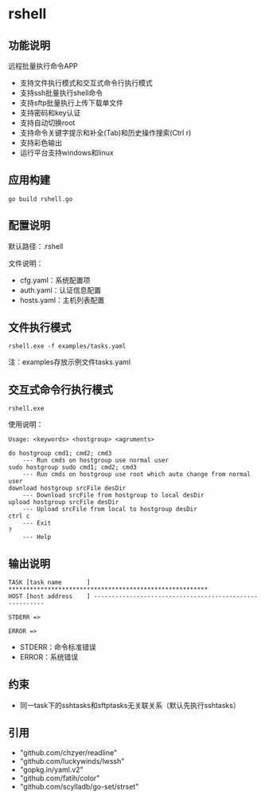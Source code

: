 # rshell

## 功能说明

远程批量执行命令APP

- 支持文件执行模式和交互式命令行执行模式
- 支持ssh批量执行shell命令
- 支持sftp批量执行上传下载单文件
- 支持密码和key认证
- 支持自动切换root
- 支持命令关键字提示和补全(Tab)和历史操作搜索(Ctrl r)
- 支持彩色输出
- 运行平台支持windows和linux

## 应用构建

```
go build rshell.go
```

## 配置说明

默认路径：.rshell

文件说明：

- cfg.yaml：系统配置项
- auth.yaml：认证信息配置
- hosts.yaml：主机列表配置

## 文件执行模式

```
rshell.exe -f examples/tasks.yaml
```

注：examples存放示例文件tasks.yaml

## 交互式命令行执行模式

```
rshell.exe
```

使用说明：
```
Usage: <keywords> <hostgroup> <agruments>

do hostgroup cmd1; cmd2; cmd3
    --- Run cmds on hostgroup use normal user
sudo hostgroup sudo cmd1; cmd2; cmd3
    --- Run cmds on hostgroup use root which auto change from normal user
download hostgroup srcFile desDir
    --- Download srcFile from hostgroup to local desDir
upload hostgroup srcFile desDir
    --- Upload srcFile from local to hostgroup desDir
ctrl c
    --- Exit
?
    --- Help
```

## 输出说明

```
TASK [task name       ] ********************************************************
HOST [host address    ] --------------------------------------------------------

STDERR =>

ERROR =>

```

- STDERR：命令标准错误
- ERROR：系统错误

## 约束

- 同一task下的sshtasks和sftptasks无关联关系（默认先执行sshtasks）

## 引用

- "github.com/chzyer/readline"
- "github.com/luckywinds/lwssh"
- "gopkg.in/yaml.v2"
- "github.com/fatih/color"
- "github.com/scylladb/go-set/strset"